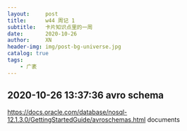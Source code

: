 ```yaml
---
layout:     post
title:      w44 周记 1
subtitle:   卡片知识点里的一周
date:       2020-10-26
author:     XN
header-img: img/post-bg-universe.jpg
catalog: true
tags:
    - 广袤
---
```


## 2020-10-26 13:37:36 avro schema
https://docs.oracle.com/database/nosql-12.1.3.0/GettingStartedGuide/avroschemas.html
documents
